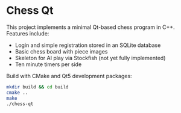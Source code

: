 # Chess Qt

This project implements a minimal Qt-based chess program in C++.
Features include:

- Login and simple registration stored in an SQLite database
- Basic chess board with piece images
- Skeleton for AI play via Stockfish (not yet fully implemented)
- Ten minute timers per side

Build with CMake and Qt5 development packages:

```bash
mkdir build && cd build
cmake ..
make
./chess-qt
```

